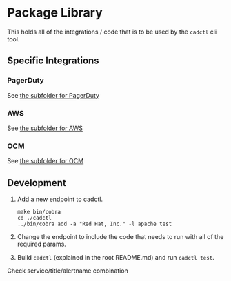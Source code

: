 # Package Library

This holds all of the integrations / code that is to be used by the `cadctl` cli tool.

## Specific Integrations

### PagerDuty

See [the subfolder for PagerDuty](./pagerduty/)

### AWS

See [the subfolder for AWS](./aws/)

### OCM

See [the subfolder for OCM](./ocm/)

## Development

1. Add a new endpoint to cadctl.
   
    ```
    make bin/cobra
    cd ./cadctl
    ../bin/cobra add -a "Red Hat, Inc." -l apache test
    ```

2. Change the endpoint to include the code that needs to run with all of the required params.

3. Build `cadctl` (explained in the root README.md) and run `cadctl test`.

Check service/title/alertname combination

